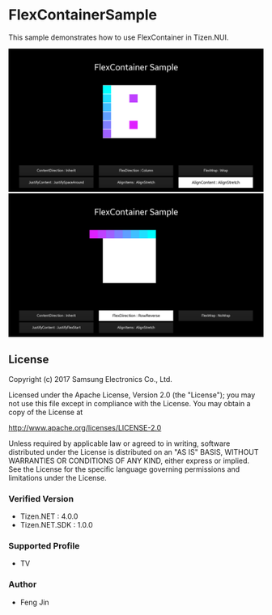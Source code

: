 # FlexContainerSample
This sample demonstrates how to use FlexContainer in Tizen.NUI.

![AlignContent](./Screenshots/AlignContent.png)
![FlexDirection](./Screenshots/FlexDirection.png)

## License
Copyright (c) 2017 Samsung Electronics Co., Ltd.

Licensed under the Apache License, Version 2.0 (the "License");
you may not use this file except in compliance with the License.
You may obtain a copy of the License at

http://www.apache.org/licenses/LICENSE-2.0

Unless required by applicable law or agreed to in writing, software
distributed under the License is distributed on an "AS IS" BASIS,
WITHOUT WARRANTIES OR CONDITIONS OF ANY KIND, either express or implied.
See the License for the specific language governing permissions and
limitations under the License.

### Verified Version
* Tizen.NET : 4.0.0
* Tizen.NET.SDK : 1.0.0


### Supported Profile
* TV

### Author
* Feng Jin
